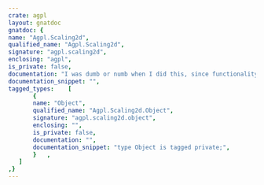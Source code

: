 ```yaml
---
crate: agpl
layout: gnatdoc
gnatdoc: {
name: "Agpl.Scaling2d",
qualified_name: "Agpl.Scaling2d",
signature: "agpl.scaling2d",
enclosing: "agpl",
is_private: false,
documentation: "I was dumb or numb when I did this, since functionality is duplicated\nwhen two objects would do the same for a single scale each.\n\n@formal Real",
documentation_snippet: "",
tagged_types:    [
       {
       name: "Object",
       qualified_name: "Agpl.Scaling2d.Object",
       signature: "agpl.scaling2d.object",
       enclosing: "",
       is_private: false,
       documentation: "",
       documentation_snippet: "type Object is tagged private;",
       }   ,
   ]
,}
---
```

